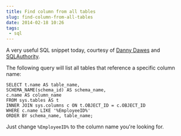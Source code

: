 ---title: Find column from all tablesslug: find-column-from-all-tablesdate: 2014-02-18 10:26tags:  - sql---A very useful SQL snippet today, courtesy of [Danny Dawes](http://twitter.com/noirenex) and [SQLAuthority](http://blog.sqlauthority.com/2008/08/06/sql-server-query-to-find-column-from-all-tables-of-database/).

The following query will list all tables that reference a specific column name:

    SELECT t.name AS table_name,
    SCHEMA_NAME(schema_id) AS schema_name,
    c.name AS column_name
    FROM sys.tables AS t
    INNER JOIN sys.columns c ON t.OBJECT_ID = c.OBJECT_ID
    WHERE c.name LIKE '%EmployeeID%'
    ORDER BY schema_name, table_name;

Just change `%EmployeeID%` to the column name you're looking for.